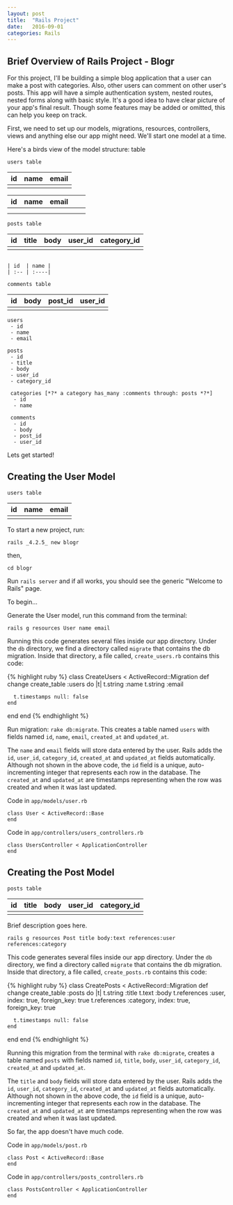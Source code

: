 ```yaml
---
layout: post
title:  "Rails Project"
date:   2016-09-01
categories: Rails
---
```


## Brief Overview of Rails Project - Blogr

For this project, I'll be building a simple blog application that a user can make a post with categories. Also, other users can comment on other user's posts. This app will have a simple authentication system, nested routes, nested forms along with basic style. It's a good idea to have clear picture of your app's final result. Though some features may be added or omitted, this can help you keep on track.

First, we need to set up our models, migrations, resources, controllers, views and anything else our app might need. We'll start one model at a time.

Here's a birds view of the model structure:
table

`users table`

| id  | name | email |
| :-- | :--- | :-----|
|     |      |       |


|  id | name  |  email |   |   |
|-----|-------|--------|---|---|
|     |       |        |   |   |
|     |       |        |   |   |

`posts table`

| id  | title | body | user_id | category_id |
| :-- | :---- | :--- | :------ | :-----------|
|     |       |      |         |             |

```categories table

| id  | name |
| :-- | :----|
```

`comments table`

| id  | body  | post_id  | user_id |
| :-- | :-----| :------- | :-------|
|     |       |          |         |

```
users
 - id
 - name
 - email

posts
 - id
 - title
 - body
 - user_id
 - category_id

 categories [*?* a category has_many :comments through: posts *?*]
  - id
  - name

 comments
  - id
  - body
  - post_id
  - user_id
```

Lets get started!

## Creating the User Model

`users table`

| id  | name | email |
| :-- | :--- | :-----|
|     |      |       |

 To start a new project, run:

 `rails _4.2.5_ new blogr`

 then,

 `cd blogr`

 Run `rails server` and if all works, you should see the generic "Welcome to Rails" page.

 To begin...

 Generate the User model, run this command from the terminal:

`rails g resources User name email`

Running this code generates several files inside our app directory. Under the `db` directory, we find a directory called `migrate` that contains the db migration. Inside that directory, a file called, `create_users.rb` contains this code:

{% highlight ruby %}
class CreateUsers < ActiveRecord::Migration
  def change
    create_table :users do |t|
      t.string :name
      t.string :email

      t.timestamps null: false
    end
  end
end
{% endhighlight %}

Run migration: `rake db:migrate`. This creates a table named `users` with fields named `id`, `name`, `email`, `created_at` and `updated_at`.

The `name` and `email` fields will store data entered by the user. Rails adds the `id`, `user_id`, `category_id`, `created_at` and `updated_at` fields automatically. Although not shown in the above code, the `id` field is a unique, auto-incrementing integer that represents each row in the database. The `created_at` and `updated_at` are timestamps representing when the row was created and when it was last updated.

Code in `app/models/user.rb`

```
class User < ActiveRecord::Base
end
  ```
Code in `app/controllers/users_controllers.rb`

```
class UsersController < ApplicationController
end
```

## Creating the Post Model

`posts table`

| id  | title | body | user_id | category_id |
| :-- | :---- | :--- | :------ | :-----------|
|     |       |      |         |             |

Brief description goes here.

`rails g resources Post title body:text references:user references:category`

This code generates several files inside our app directory. Under the `db` directory, we find a directory called `migrate` that contains the db migration. Inside that directory, a file called, `create_posts.rb` contains this code:

{% highlight ruby %}
class CreatePosts < ActiveRecord::Migration
  def change
    create_table :posts do |t|
      t.string :title
      t.text :body
      t.references :user, index: true, foreign_key: true
      t.references :category, index: true,
      foreign_key: true

      t.timestamps null: false
    end
  end
end
{% endhighlight %}

Running this migration from the terminal with `rake db:migrate`, creates a table named `posts` with fields named `id`, `title`, `body`, `user_id`, `category_id`, `created_at` and `updated_at`.

The `title` and `body` fields will store data entered by the user. Rails adds the `id`, `user_id`, `category_id`, `created_at` and `updated_at` fields automatically. Although not shown in the above code, the `id` field is a unique, auto-incrementing integer that represents each row in the database. The `created_at` and `updated_at` are timestamps representing when the row was created and when it was last updated.

So far, the app doesn't have much code.

Code in `app/models/post.rb`

```
class Post < ActiveRecord::Base
end
  ```
Code in `app/controllers/posts_controllers.rb`

```
class PostsController < ApplicationController
end
```
